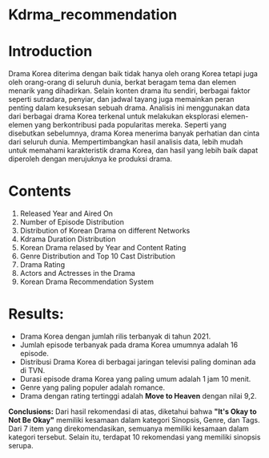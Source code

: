 # Kdrma_recommendation
# **Introduction**
Drama Korea diterima dengan baik tidak hanya oleh orang Korea tetapi juga oleh orang-orang di seluruh dunia, berkat beragam tema dan elemen menarik yang dihadirkan. Selain konten drama itu sendiri, berbagai faktor seperti sutradara, penyiar, dan jadwal tayang juga memainkan peran penting dalam kesuksesan sebuah drama. Analisis ini menggunakan data dari berbagai drama Korea terkenal untuk melakukan eksplorasi elemen-elemen yang berkontribusi pada popularitas mereka. Seperti yang disebutkan sebelumnya, drama Korea menerima banyak perhatian dan cinta dari seluruh dunia. Mempertimbangkan hasil analisis data, lebih mudah untuk memahami karakteristik drama Korea, dan hasil yang lebih baik dapat diperoleh dengan merujuknya ke produksi drama.

# **Contents**
1. Released Year and Aired On
2. Number of Episode Distribution
3. Distribution of Korean Drama on different Networks
4. Kdrama Duration Distribution
5. Korean Drama relased by Year and Content Rating
6. Genre Distribution and Top 10 Cast Distribution
7. Drama Rating
8. Actors and Actresses in the Drama
9. Korean Drama Recommendation System

# **Results:**
- Drama Korea dengan jumlah rilis terbanyak di tahun 2021.
- Jumlah episode terbanyak pada drama Korea umumnya adalah 16 episode.
- Distribusi Drama Korea di berbagai jaringan televisi paling dominan ada di TVN.
- Durasi episode drama Korea yang paling umum adalah 1 jam 10 menit.
- Genre yang paling populer adalah romance.
- Drama dengan rating tertinggi adalah **Move to Heaven** dengan nilai 9,2.

**Conclusions:**
Dari hasil rekomendasi di atas, diketahui bahwa **"It's Okay to Not Be Okay"** memiliki kesamaan dalam kategori Sinopsis, Genre, dan Tags. Dari 7 item yang direkomendasikan, semuanya memiliki kesamaan dalam kategori tersebut. Selain itu, terdapat 10 rekomendasi yang memiliki sinopsis serupa.
